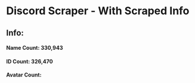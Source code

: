 # Discord Scraper - With Scraped Info

## Info:

#### Name Count: 330,943

#### ID Count: 326,470

#### Avatar Count: 